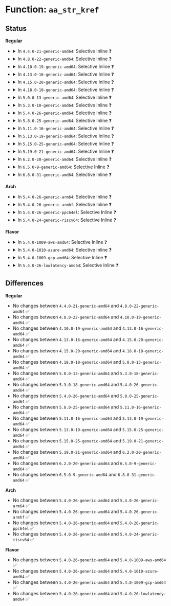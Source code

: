 # Function: <code>aa_str_kref</code>

## Status
<b>Regular</b>
<ul>
<li>
<details>
<summary>In <code>4.4.0-21-generic-amd64</code>: Selective Inline ❓</summary>

```c
void aa_str_kref(struct kref * kref)
```

```json
{
  "name": "aa_str_kref",
  "collision_type": "Unique Global",
  "inline_type": "Selective",
  "funcs": [
    {
      "addr": 18446744071582483120,
      "name": "aa_str_kref",
      "external": true,
      "loc": "security/apparmor/lib.c:177",
      "file": "security/apparmor/lib.c",
      "inline": "not declared, inlined",
      "caller_inline": [
        "security/apparmor/lib.c:aa_policy_destroy"
      ],
      "caller_func": [
        "security/apparmor/policy.c:aa_replace_profiles",
        "security/apparmor/label.c:label_destroy",
        "security/apparmor/label.c:aa_update_label_name"
      ]
    }
  ],
  "symbols": [
    {
      "addr": 18446744071582483120,
      "name": "aa_str_kref",
      "section": ".text",
      "bind": "STB_GLOBAL",
      "size": 16
    }
  ]
}
```
</details>
</li>
<li>
<details>
<summary>In <code>4.8.0-22-generic-amd64</code>: Selective Inline ❓</summary>

```c
void aa_str_kref(struct kref * kref)
```

```json
{
  "name": "aa_str_kref",
  "collision_type": "Unique Global",
  "inline_type": "Selective",
  "funcs": [
    {
      "addr": 18446744071582719340,
      "name": "aa_str_kref",
      "external": true,
      "loc": "security/apparmor/lib.c:177",
      "file": "security/apparmor/lib.c",
      "inline": "not declared, inlined",
      "caller_inline": [
        "security/apparmor/lib.c:aa_policy_destroy"
      ],
      "caller_func": [
        "security/apparmor/policy.c:aa_replace_profiles",
        "security/apparmor/label.c:aa_update_label_name",
        "security/apparmor/label.c:label_destroy"
      ]
    }
  ],
  "symbols": [
    {
      "addr": 18446744071582715968,
      "name": "aa_str_kref",
      "section": ".text",
      "bind": "STB_GLOBAL",
      "size": 16
    }
  ]
}
```
</details>
</li>
<li>
<details>
<summary>In <code>4.10.0-19-generic-amd64</code>: Selective Inline ❓</summary>

```c
void aa_str_kref(struct kref * kref)
```

```json
{
  "name": "aa_str_kref",
  "collision_type": "Unique Global",
  "inline_type": "Selective",
  "funcs": [
    {
      "addr": 18446744071582813996,
      "name": "aa_str_kref",
      "external": true,
      "loc": "security/apparmor/lib.c:177",
      "file": "security/apparmor/lib.c",
      "inline": "not declared, inlined",
      "caller_inline": [
        "security/apparmor/lib.c:aa_policy_destroy"
      ],
      "caller_func": [
        "security/apparmor/policy.c:aa_replace_profiles",
        "security/apparmor/label.c:aa_update_label_name",
        "security/apparmor/label.c:label_destroy"
      ]
    }
  ],
  "symbols": [
    {
      "addr": 18446744071582810560,
      "name": "aa_str_kref",
      "section": ".text",
      "bind": "STB_GLOBAL",
      "size": 16
    }
  ]
}
```
</details>
</li>
<li>
<details>
<summary>In <code>4.13.0-16-generic-amd64</code>: Selective Inline ❓</summary>

```c
void aa_str_kref(struct kref * kref)
```

```json
{
  "name": "aa_str_kref",
  "collision_type": "Unique Global",
  "inline_type": "Selective",
  "funcs": [
    {
      "addr": 18446744071582901710,
      "name": "aa_str_kref",
      "external": true,
      "loc": "security/apparmor/lib.c:149",
      "file": "security/apparmor/lib.c",
      "inline": "not declared, inlined",
      "caller_inline": [
        "security/apparmor/lib.c:aa_policy_destroy"
      ],
      "caller_func": [
        "security/apparmor/policy.c:aa_replace_profiles",
        "security/apparmor/label.c:aa_update_label_name",
        "security/apparmor/label.c:label_destroy"
      ]
    }
  ],
  "symbols": [
    {
      "addr": 18446744071582899504,
      "name": "aa_str_kref",
      "section": ".text",
      "bind": "STB_GLOBAL",
      "size": 16
    }
  ]
}
```
</details>
</li>
<li>
<details>
<summary>In <code>4.15.0-20-generic-amd64</code>: Selective Inline ❓</summary>

```c
void aa_str_kref(struct kref * kref)
```

```json
{
  "name": "aa_str_kref",
  "collision_type": "Unique Global",
  "inline_type": "Selective",
  "funcs": [
    {
      "addr": 18446744071583059810,
      "name": "aa_str_kref",
      "external": true,
      "loc": "security/apparmor/lib.c:149",
      "file": "security/apparmor/lib.c",
      "inline": "not declared, inlined",
      "caller_inline": [
        "security/apparmor/lib.c:aa_policy_destroy"
      ],
      "caller_func": [
        "security/apparmor/policy.c:aa_replace_profiles",
        "security/apparmor/label.c:aa_update_label_name",
        "security/apparmor/label.c:label_destroy"
      ]
    }
  ],
  "symbols": [
    {
      "addr": 18446744071583057616,
      "name": "aa_str_kref",
      "section": ".text",
      "bind": "STB_GLOBAL",
      "size": 16
    }
  ]
}
```
</details>
</li>
<li>
<details>
<summary>In <code>4.18.0-10-generic-amd64</code>: Selective Inline ❓</summary>

```c
void aa_str_kref(struct kref * kref)
```

```json
{
  "name": "aa_str_kref",
  "collision_type": "Unique Global",
  "inline_type": "Selective",
  "funcs": [
    {
      "addr": 18446744071583260693,
      "name": "aa_str_kref",
      "external": true,
      "loc": "security/apparmor/lib.c:149",
      "file": "security/apparmor/lib.c",
      "inline": "not declared, inlined",
      "caller_inline": [
        "security/apparmor/lib.c:aa_policy_destroy"
      ],
      "caller_func": [
        "security/apparmor/policy.c:aa_replace_profiles",
        "security/apparmor/label.c:aa_update_label_name",
        "security/apparmor/label.c:label_destroy"
      ]
    }
  ],
  "symbols": [
    {
      "addr": 18446744071583258496,
      "name": "aa_str_kref",
      "section": ".text",
      "bind": "STB_GLOBAL",
      "size": 16
    }
  ]
}
```
</details>
</li>
<li>
<details>
<summary>In <code>5.0.0-13-generic-amd64</code>: Selective Inline ❓</summary>

```c
void aa_str_kref(struct kref * kref)
```

```json
{
  "name": "aa_str_kref",
  "collision_type": "Unique Global",
  "inline_type": "Selective",
  "funcs": [
    {
      "addr": 18446744071583378485,
      "name": "aa_str_kref",
      "external": true,
      "loc": "security/apparmor/lib.c:151",
      "file": "security/apparmor/lib.c",
      "inline": "not declared, inlined",
      "caller_inline": [
        "security/apparmor/lib.c:aa_policy_destroy"
      ],
      "caller_func": [
        "security/apparmor/policy.c:aa_replace_profiles",
        "security/apparmor/label.c:aa_update_label_name",
        "security/apparmor/label.c:label_destroy"
      ]
    }
  ],
  "symbols": [
    {
      "addr": 18446744071583376240,
      "name": "aa_str_kref",
      "section": ".text",
      "bind": "STB_GLOBAL",
      "size": 16
    }
  ]
}
```
</details>
</li>
<li>
<details>
<summary>In <code>5.3.0-18-generic-amd64</code>: Selective Inline ❓</summary>

```c
void aa_str_kref(struct kref * kref)
```

```json
{
  "name": "aa_str_kref",
  "collision_type": "Unique Global",
  "inline_type": "Selective",
  "funcs": [
    {
      "addr": 18446744071583565283,
      "name": "aa_str_kref",
      "external": true,
      "loc": "security/apparmor/lib.c:147",
      "file": "security/apparmor/lib.c",
      "inline": "not declared, inlined",
      "caller_inline": [
        "security/apparmor/lib.c:aa_policy_destroy"
      ],
      "caller_func": [
        "security/apparmor/policy.c:aa_replace_profiles",
        "security/apparmor/label.c:aa_update_label_name",
        "security/apparmor/label.c:label_destroy"
      ]
    }
  ],
  "symbols": [
    {
      "addr": 18446744071583563056,
      "name": "aa_str_kref",
      "section": ".text",
      "bind": "STB_GLOBAL",
      "size": 16
    }
  ]
}
```
</details>
</li>
<li>
<details>
<summary>In <code>5.4.0-26-generic-amd64</code>: Selective Inline ❓</summary>

```c
void aa_str_kref(struct kref * kref)
```

```json
{
  "name": "aa_str_kref",
  "collision_type": "Unique Global",
  "inline_type": "Selective",
  "funcs": [
    {
      "addr": 18446744071583671011,
      "name": "aa_str_kref",
      "external": true,
      "loc": "security/apparmor/lib.c:147",
      "file": "security/apparmor/lib.c",
      "inline": "not declared, inlined",
      "caller_inline": [
        "security/apparmor/lib.c:aa_policy_destroy"
      ],
      "caller_func": [
        "security/apparmor/policy.c:aa_replace_profiles",
        "security/apparmor/label.c:aa_update_label_name",
        "security/apparmor/label.c:label_destroy"
      ]
    }
  ],
  "symbols": [
    {
      "addr": 18446744071583668784,
      "name": "aa_str_kref",
      "section": ".text",
      "bind": "STB_GLOBAL",
      "size": 16
    }
  ]
}
```
</details>
</li>
<li>
<details>
<summary>In <code>5.8.0-25-generic-amd64</code>: Selective Inline ❓</summary>

```c
void aa_str_kref(struct kref * kref)
```

```json
{
  "name": "aa_str_kref",
  "collision_type": "Unique Global",
  "inline_type": "Selective",
  "funcs": [
    {
      "addr": 18446744071584033372,
      "name": "aa_str_kref",
      "external": true,
      "loc": "security/apparmor/lib.c:147",
      "file": "security/apparmor/lib.c",
      "inline": "not declared, inlined",
      "caller_inline": [
        "security/apparmor/lib.c:aa_policy_destroy"
      ],
      "caller_func": [
        "security/apparmor/policy.c:aa_replace_profiles",
        "security/apparmor/label.c:aa_update_label_name",
        "security/apparmor/label.c:aa_label_destroy"
      ]
    }
  ],
  "symbols": [
    {
      "addr": 18446744071584031008,
      "name": "aa_str_kref",
      "section": ".text",
      "bind": "STB_GLOBAL",
      "size": 16
    }
  ]
}
```
</details>
</li>
<li>
<details>
<summary>In <code>5.11.0-16-generic-amd64</code>: Selective Inline ❓</summary>

```c
void aa_str_kref(struct kref * kref)
```

```json
{
  "name": "aa_str_kref",
  "collision_type": "Unique Global",
  "inline_type": "Selective",
  "funcs": [
    {
      "addr": 18446744071584152668,
      "name": "aa_str_kref",
      "external": true,
      "loc": "security/apparmor/lib.c:147",
      "file": "security/apparmor/lib.c",
      "inline": "not declared, inlined",
      "caller_inline": [
        "security/apparmor/lib.c:aa_policy_destroy"
      ],
      "caller_func": [
        "security/apparmor/policy.c:aa_replace_profiles",
        "security/apparmor/label.c:aa_update_label_name",
        "security/apparmor/label.c:aa_label_destroy"
      ]
    }
  ],
  "symbols": [
    {
      "addr": 18446744071584150304,
      "name": "aa_str_kref",
      "section": ".text",
      "bind": "STB_GLOBAL",
      "size": 16
    }
  ]
}
```
</details>
</li>
<li>
<details>
<summary>In <code>5.13.0-19-generic-amd64</code>: Selective Inline ❓</summary>

```c
void aa_str_kref(struct kref * kref)
```

```json
{
  "name": "aa_str_kref",
  "collision_type": "Unique Global",
  "inline_type": "Selective",
  "funcs": [
    {
      "addr": 18446744071584179772,
      "name": "aa_str_kref",
      "external": true,
      "loc": "security/apparmor/lib.c:147",
      "file": "security/apparmor/lib.c",
      "inline": "not declared, inlined",
      "caller_inline": [
        "security/apparmor/lib.c:aa_policy_destroy"
      ],
      "caller_func": [
        "security/apparmor/policy.c:aa_replace_profiles",
        "security/apparmor/label.c:aa_update_label_name",
        "security/apparmor/label.c:aa_label_destroy"
      ]
    }
  ],
  "symbols": [
    {
      "addr": 18446744071584177424,
      "name": "aa_str_kref",
      "section": ".text",
      "bind": "STB_GLOBAL",
      "size": 16
    }
  ]
}
```
</details>
</li>
<li>
<details>
<summary>In <code>5.15.0-25-generic-amd64</code>: Selective Inline ❓</summary>

```c
void aa_str_kref(struct kref * kref)
```

```json
{
  "name": "aa_str_kref",
  "collision_type": "Unique Global",
  "inline_type": "Selective",
  "funcs": [
    {
      "addr": 18446744071584564796,
      "name": "aa_str_kref",
      "external": true,
      "loc": "security/apparmor/lib.c:147",
      "file": "security/apparmor/lib.c",
      "inline": "not declared, inlined",
      "caller_inline": [
        "security/apparmor/lib.c:aa_policy_destroy"
      ],
      "caller_func": [
        "security/apparmor/policy.c:aa_replace_profiles",
        "security/apparmor/label.c:aa_update_label_name",
        "security/apparmor/label.c:aa_label_destroy"
      ]
    }
  ],
  "symbols": [
    {
      "addr": 18446744071584562448,
      "name": "aa_str_kref",
      "section": ".text",
      "bind": "STB_GLOBAL",
      "size": 16
    }
  ]
}
```
</details>
</li>
<li>
<details>
<summary>In <code>5.19.0-21-generic-amd64</code>: Selective Inline ❓</summary>

```c
void aa_str_kref(struct kref * kref)
```

```json
{
  "name": "aa_str_kref",
  "collision_type": "Unique Global",
  "inline_type": "Selective",
  "funcs": [
    {
      "addr": 18446744071585210148,
      "name": "aa_str_kref",
      "external": true,
      "loc": "security/apparmor/lib.c:166",
      "file": "security/apparmor/lib.c",
      "inline": "not declared, inlined",
      "caller_inline": [
        "security/apparmor/lib.c:aa_policy_destroy"
      ],
      "caller_func": [
        "security/apparmor/policy.c:aa_replace_profiles",
        "security/apparmor/label.c:aa_update_label_name",
        "security/apparmor/label.c:aa_label_destroy"
      ]
    }
  ],
  "symbols": [
    {
      "addr": 18446744071585207824,
      "name": "aa_str_kref",
      "section": ".text",
      "bind": "STB_GLOBAL",
      "size": 22
    }
  ]
}
```
</details>
</li>
<li>
<details>
<summary>In <code>6.2.0-20-generic-amd64</code>: Selective Inline ❓</summary>

```c
void aa_str_kref(struct kref * kref)
```

```json
{
  "name": "aa_str_kref",
  "collision_type": "Unique Global",
  "inline_type": "Selective",
  "funcs": [
    {
      "addr": 18446744071585942580,
      "name": "aa_str_kref",
      "external": true,
      "loc": "security/apparmor/lib.c:258",
      "file": "security/apparmor/lib.c",
      "inline": "not declared, inlined",
      "caller_inline": [
        "security/apparmor/lib.c:aa_policy_destroy"
      ],
      "caller_func": [
        "security/apparmor/policy.c:aa_replace_profiles",
        "security/apparmor/label.c:aa_update_label_name",
        "security/apparmor/label.c:aa_label_destroy"
      ]
    }
  ],
  "symbols": [
    {
      "addr": 18446744071585940160,
      "name": "aa_str_kref",
      "section": ".text",
      "bind": "STB_GLOBAL",
      "size": 22
    }
  ]
}
```
</details>
</li>
<li>
<details>
<summary>In <code>6.5.0-9-generic-amd64</code>: Selective Inline ❓</summary>

```c
void aa_str_kref(struct kref * kref)
```

```json
{
  "name": "aa_str_kref",
  "collision_type": "Unique Global",
  "inline_type": "Selective",
  "funcs": [
    {
      "addr": 18446744071586174980,
      "name": "aa_str_kref",
      "external": true,
      "loc": "security/apparmor/lib.c:258",
      "file": "security/apparmor/lib.c",
      "inline": "not declared, inlined",
      "caller_inline": [
        "security/apparmor/lib.c:aa_policy_destroy"
      ],
      "caller_func": [
        "security/apparmor/policy.c:aa_replace_profiles",
        "security/apparmor/label.c:aa_update_label_name",
        "security/apparmor/label.c:aa_label_destroy"
      ]
    }
  ],
  "symbols": [
    {
      "addr": 18446744071586172560,
      "name": "aa_str_kref",
      "section": ".text",
      "bind": "STB_GLOBAL",
      "size": 22
    }
  ]
}
```
</details>
</li>
<li>
<details>
<summary>In <code>6.8.0-31-generic-amd64</code>: Selective Inline ❓</summary>

```c
void aa_str_kref(struct kref * kref)
```

```json
{
  "name": "aa_str_kref",
  "collision_type": "Unique Global",
  "inline_type": "Selective",
  "funcs": [
    {
      "addr": 18446744071586426212,
      "name": "aa_str_kref",
      "external": true,
      "loc": "security/apparmor/lib.c:260",
      "file": "security/apparmor/lib.c",
      "inline": "not declared, inlined",
      "caller_inline": [
        "security/apparmor/lib.c:aa_policy_destroy"
      ],
      "caller_func": [
        "security/apparmor/policy.c:aa_replace_profiles",
        "security/apparmor/label.c:aa_update_label_name",
        "security/apparmor/label.c:aa_label_destroy"
      ]
    }
  ],
  "symbols": [
    {
      "addr": 18446744071586423792,
      "name": "aa_str_kref",
      "section": ".text",
      "bind": "STB_GLOBAL",
      "size": 22
    }
  ]
}
```
</details>
</li>
</ul>
<b>Arch</b>
<ul>
<li>
<details>
<summary>In <code>5.4.0-26-generic-arm64</code>: Selective Inline ❓</summary>

```c
void aa_str_kref(struct kref * kref)
```

```json
{
  "name": "aa_str_kref",
  "collision_type": "Unique Global",
  "inline_type": "Selective",
  "funcs": [
    {
      "addr": 18446603336495465384,
      "name": "aa_str_kref",
      "external": true,
      "loc": "security/apparmor/lib.c:147",
      "file": "security/apparmor/lib.c",
      "inline": "not declared, inlined",
      "caller_inline": [
        "security/apparmor/lib.c:aa_policy_destroy"
      ],
      "caller_func": [
        "security/apparmor/policy.c:aa_replace_profiles",
        "security/apparmor/label.c:aa_update_label_name",
        "security/apparmor/label.c:label_destroy"
      ]
    }
  ],
  "symbols": [
    {
      "addr": 18446603336495462456,
      "name": "aa_str_kref",
      "section": ".text",
      "bind": "STB_GLOBAL",
      "size": 44
    }
  ]
}
```
</details>
</li>
<li>
<details>
<summary>In <code>5.4.0-26-generic-armhf</code>: Selective Inline ❓</summary>

```c
void aa_str_kref(struct kref * kref)
```

```json
{
  "name": "aa_str_kref",
  "collision_type": "Unique Global",
  "inline_type": "Selective",
  "funcs": [
    {
      "addr": 3228831960,
      "name": "aa_str_kref",
      "external": true,
      "loc": "security/apparmor/lib.c:147",
      "file": "security/apparmor/lib.c",
      "inline": "not declared, inlined",
      "caller_inline": [
        "security/apparmor/lib.c:aa_policy_destroy"
      ],
      "caller_func": [
        "security/apparmor/policy.c:aa_replace_profiles",
        "security/apparmor/label.c:aa_update_label_name",
        "security/apparmor/label.c:label_destroy"
      ]
    }
  ],
  "symbols": [
    {
      "addr": 3228829212,
      "name": "aa_str_kref",
      "section": ".text",
      "bind": "STB_GLOBAL",
      "size": 28
    }
  ]
}
```
</details>
</li>
<li>
<details>
<summary>In <code>5.4.0-26-generic-ppc64el</code>: Selective Inline ❓</summary>

```c
void aa_str_kref(struct kref * kref)
```

```json
{
  "name": "aa_str_kref",
  "collision_type": "Unique Global",
  "inline_type": "Selective",
  "funcs": [
    {
      "addr": 13835058055289518384,
      "name": "aa_str_kref",
      "external": true,
      "loc": "security/apparmor/lib.c:147",
      "file": "security/apparmor/lib.c",
      "inline": "not declared, inlined",
      "caller_inline": [
        "security/apparmor/lib.c:aa_policy_destroy"
      ],
      "caller_func": [
        "security/apparmor/policy.c:aa_replace_profiles",
        "security/apparmor/label.c:aa_update_label_name",
        "security/apparmor/label.c:label_destroy"
      ]
    }
  ],
  "symbols": [
    {
      "addr": 13835058055289514880,
      "name": "aa_str_kref",
      "section": ".text",
      "bind": "STB_GLOBAL",
      "size": 52
    }
  ]
}
```
</details>
</li>
<li>
<details>
<summary>In <code>5.4.0-24-generic-riscv64</code>: Selective Inline ❓</summary>

```c
void aa_str_kref(struct kref * kref)
```

```json
{
  "name": "aa_str_kref",
  "collision_type": "Unique Global",
  "inline_type": "Selective",
  "funcs": [
    {
      "addr": 18446743936274652782,
      "name": "aa_str_kref",
      "external": true,
      "loc": "security/apparmor/lib.c:147",
      "file": "security/apparmor/lib.c",
      "inline": "not declared, inlined",
      "caller_inline": [
        "security/apparmor/lib.c:aa_policy_destroy"
      ],
      "caller_func": [
        "security/apparmor/policy.c:aa_replace_profiles",
        "security/apparmor/label.c:aa_update_label_name",
        "security/apparmor/label.c:label_destroy"
      ]
    }
  ],
  "symbols": [
    {
      "addr": 18446743936274650310,
      "name": "aa_str_kref",
      "section": ".text",
      "bind": "STB_GLOBAL",
      "size": 42
    }
  ]
}
```
</details>
</li>
</ul>
<b>Flavor</b>
<ul>
<li>
<details>
<summary>In <code>5.4.0-1009-aws-amd64</code>: Selective Inline ❓</summary>

```c
void aa_str_kref(struct kref * kref)
```

```json
{
  "name": "aa_str_kref",
  "collision_type": "Unique Global",
  "inline_type": "Selective",
  "funcs": [
    {
      "addr": 18446744071583639747,
      "name": "aa_str_kref",
      "external": true,
      "loc": "security/apparmor/lib.c:147",
      "file": "security/apparmor/lib.c",
      "inline": "not declared, inlined",
      "caller_inline": [
        "security/apparmor/lib.c:aa_policy_destroy"
      ],
      "caller_func": [
        "security/apparmor/policy.c:aa_replace_profiles",
        "security/apparmor/label.c:aa_update_label_name",
        "security/apparmor/label.c:label_destroy"
      ]
    }
  ],
  "symbols": [
    {
      "addr": 18446744071583637520,
      "name": "aa_str_kref",
      "section": ".text",
      "bind": "STB_GLOBAL",
      "size": 16
    }
  ]
}
```
</details>
</li>
<li>
<details>
<summary>In <code>5.4.0-1010-azure-amd64</code>: Selective Inline ❓</summary>

```c
void aa_str_kref(struct kref * kref)
```

```json
{
  "name": "aa_str_kref",
  "collision_type": "Unique Global",
  "inline_type": "Selective",
  "funcs": [
    {
      "addr": 18446744071583576803,
      "name": "aa_str_kref",
      "external": true,
      "loc": "security/apparmor/lib.c:147",
      "file": "security/apparmor/lib.c",
      "inline": "not declared, inlined",
      "caller_inline": [
        "security/apparmor/lib.c:aa_policy_destroy"
      ],
      "caller_func": [
        "security/apparmor/policy.c:aa_replace_profiles",
        "security/apparmor/label.c:aa_update_label_name",
        "security/apparmor/label.c:label_destroy"
      ]
    }
  ],
  "symbols": [
    {
      "addr": 18446744071583574576,
      "name": "aa_str_kref",
      "section": ".text",
      "bind": "STB_GLOBAL",
      "size": 16
    }
  ]
}
```
</details>
</li>
<li>
<details>
<summary>In <code>5.4.0-1009-gcp-amd64</code>: Selective Inline ❓</summary>

```c
void aa_str_kref(struct kref * kref)
```

```json
{
  "name": "aa_str_kref",
  "collision_type": "Unique Global",
  "inline_type": "Selective",
  "funcs": [
    {
      "addr": 18446744071583623523,
      "name": "aa_str_kref",
      "external": true,
      "loc": "security/apparmor/lib.c:147",
      "file": "security/apparmor/lib.c",
      "inline": "not declared, inlined",
      "caller_inline": [
        "security/apparmor/lib.c:aa_policy_destroy"
      ],
      "caller_func": [
        "security/apparmor/policy.c:aa_replace_profiles",
        "security/apparmor/label.c:aa_update_label_name",
        "security/apparmor/label.c:label_destroy"
      ]
    }
  ],
  "symbols": [
    {
      "addr": 18446744071583621296,
      "name": "aa_str_kref",
      "section": ".text",
      "bind": "STB_GLOBAL",
      "size": 16
    }
  ]
}
```
</details>
</li>
<li>
<details>
<summary>In <code>5.4.0-26-lowlatency-amd64</code>: Selective Inline ❓</summary>

```c
void aa_str_kref(struct kref * kref)
```

```json
{
  "name": "aa_str_kref",
  "collision_type": "Unique Global",
  "inline_type": "Selective",
  "funcs": [
    {
      "addr": 18446744071583721587,
      "name": "aa_str_kref",
      "external": true,
      "loc": "security/apparmor/lib.c:147",
      "file": "security/apparmor/lib.c",
      "inline": "not declared, inlined",
      "caller_inline": [
        "security/apparmor/lib.c:aa_policy_destroy"
      ],
      "caller_func": [
        "security/apparmor/policy.c:aa_replace_profiles",
        "security/apparmor/label.c:aa_update_label_name",
        "security/apparmor/label.c:label_destroy"
      ]
    }
  ],
  "symbols": [
    {
      "addr": 18446744071583719360,
      "name": "aa_str_kref",
      "section": ".text",
      "bind": "STB_GLOBAL",
      "size": 16
    }
  ]
}
```
</details>
</li>
</ul>

## Differences
<b>Regular</b>
<ul>
<li>
No changes between <code>4.4.0-21-generic-amd64</code> and <code>4.8.0-22-generic-amd64</code> ✅
</li>
<li>
No changes between <code>4.8.0-22-generic-amd64</code> and <code>4.10.0-19-generic-amd64</code> ✅
</li>
<li>
No changes between <code>4.10.0-19-generic-amd64</code> and <code>4.13.0-16-generic-amd64</code> ✅
</li>
<li>
No changes between <code>4.13.0-16-generic-amd64</code> and <code>4.15.0-20-generic-amd64</code> ✅
</li>
<li>
No changes between <code>4.15.0-20-generic-amd64</code> and <code>4.18.0-10-generic-amd64</code> ✅
</li>
<li>
No changes between <code>4.18.0-10-generic-amd64</code> and <code>5.0.0-13-generic-amd64</code> ✅
</li>
<li>
No changes between <code>5.0.0-13-generic-amd64</code> and <code>5.3.0-18-generic-amd64</code> ✅
</li>
<li>
No changes between <code>5.3.0-18-generic-amd64</code> and <code>5.4.0-26-generic-amd64</code> ✅
</li>
<li>
No changes between <code>5.4.0-26-generic-amd64</code> and <code>5.8.0-25-generic-amd64</code> ✅
</li>
<li>
No changes between <code>5.8.0-25-generic-amd64</code> and <code>5.11.0-16-generic-amd64</code> ✅
</li>
<li>
No changes between <code>5.11.0-16-generic-amd64</code> and <code>5.13.0-19-generic-amd64</code> ✅
</li>
<li>
No changes between <code>5.13.0-19-generic-amd64</code> and <code>5.15.0-25-generic-amd64</code> ✅
</li>
<li>
No changes between <code>5.15.0-25-generic-amd64</code> and <code>5.19.0-21-generic-amd64</code> ✅
</li>
<li>
No changes between <code>5.19.0-21-generic-amd64</code> and <code>6.2.0-20-generic-amd64</code> ✅
</li>
<li>
No changes between <code>6.2.0-20-generic-amd64</code> and <code>6.5.0-9-generic-amd64</code> ✅
</li>
<li>
No changes between <code>6.5.0-9-generic-amd64</code> and <code>6.8.0-31-generic-amd64</code> ✅
</li>
</ul>
<b>Arch</b>
<ul>
<li>
No changes between <code>5.4.0-26-generic-amd64</code> and <code>5.4.0-26-generic-arm64</code> ✅
</li>
<li>
No changes between <code>5.4.0-26-generic-amd64</code> and <code>5.4.0-26-generic-armhf</code> ✅
</li>
<li>
No changes between <code>5.4.0-26-generic-amd64</code> and <code>5.4.0-26-generic-ppc64el</code> ✅
</li>
<li>
No changes between <code>5.4.0-26-generic-amd64</code> and <code>5.4.0-24-generic-riscv64</code> ✅
</li>
</ul>
<b>Flavor</b>
<ul>
<li>
No changes between <code>5.4.0-26-generic-amd64</code> and <code>5.4.0-1009-aws-amd64</code> ✅
</li>
<li>
No changes between <code>5.4.0-26-generic-amd64</code> and <code>5.4.0-1010-azure-amd64</code> ✅
</li>
<li>
No changes between <code>5.4.0-26-generic-amd64</code> and <code>5.4.0-1009-gcp-amd64</code> ✅
</li>
<li>
No changes between <code>5.4.0-26-generic-amd64</code> and <code>5.4.0-26-lowlatency-amd64</code> ✅
</li>
</ul>
